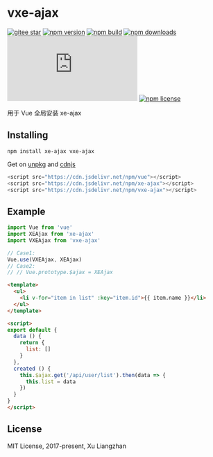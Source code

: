# vxe-ajax

[![gitee star](https://gitee.com/xuliangzhan_admin/vxe-ajax/badge/star.svg?theme=dark)](https://gitee.com/xuliangzhan_admin/vxe-ajax/stargazers)
[![npm version](https://img.shields.io/npm/v/vxe-ajax.svg?style=flat-square)](https://www.npmjs.org/package/vxe-ajax)
[![npm build](https://travis-ci.org/xuliangzhan/vxe-ajax.svg?branch=master)](https://travis-ci.org/xuliangzhan/vxe-ajax)
[![npm downloads](https://img.shields.io/npm/dm/vxe-ajax.svg?style=flat-square)](http://npm-stat.com/charts.html?package=vxe-ajax)
[![gzip size: JS](http://img.badgesize.io/https://unpkg.com/vxe-ajax/dist/vxe-ajax.min.js?compression=gzip&label=gzip%20size:%20JS)](https://unpkg.com/vxe-ajax/dist/vxe-ajax.min.js)
[![npm license](https://img.shields.io/github/license/mashape/apistatus.svg)](https://github.com/xuliangzhan/vxe-ajax/blob/master/LICENSE)

用于 Vue 全局安装 xe-ajax

## Installing

```shell
npm install xe-ajax vxe-ajax
```

Get on [unpkg](https://unpkg.com/vxe-ajax/) and [cdnjs](https://cdn.jsdelivr.net/npm/vxe-ajax/)

```javascript
<script src="https://cdn.jsdelivr.net/npm/vue"></script>
<script src="https://cdn.jsdelivr.net/npm/xe-ajax"></script>
<script src="https://cdn.jsdelivr.net/npm/vxe-ajax"></script>
```

## Example

```javascript
import Vue from 'vue'
import XEAjax from 'xe-ajax'
import VXEAjax from 'vxe-ajax'

// Case1:
Vue.use(VXEAjax, XEAjax)
// Case2:
// // Vue.prototype.$ajax = XEAjax
```

```html
<template>
  <ul>
    <li v-for="item in list" :key="item.id">{{ item.name }}</li>
  </ul>
</template>
```

```html
<script>
export default {
  data () {
    return {
      list: []
    }
  },
  created () {
    this.$ajax.get('/api/user/list').then(data => {
      this.list = data
    })
  }
}
</script>
```

## License

MIT License, 2017-present, Xu Liangzhan
